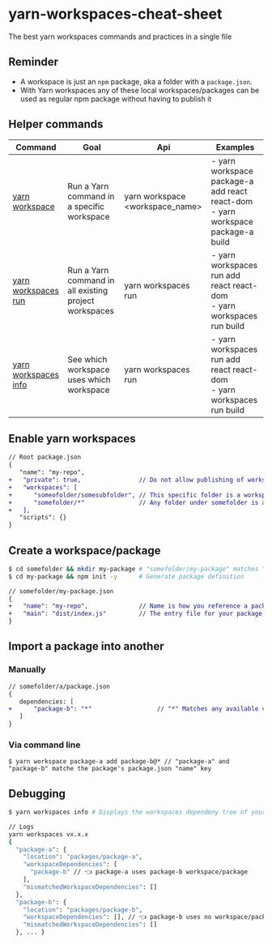 # yarn-workspaces-cheat-sheet
The best yarn workspaces commands and practices in a single file

## Reminder
- A workspace is just an `npm` package, aka a folder with a `package.json`. 
- With Yarn workspaces any of these local workspaces/packages can be used as regular npm package without having to publish it


## Helper commands
| **Command**                                                                                   | **Goal**                                              | **Api**                                       | **Examples**                                   
|-----------------------------------------------------------------------------------------------|-------------------------------------------------------|-----------------------------------------------|------------------------------------------------
| [yarn workspace](https://yarnpkg.com/en/docs/cli/workspace)                                   | Run a Yarn command in a specific workspace            | yarn workspace <workspace_name> <command>     | - yarn workspace package-a add react react-dom<br> - yarn workspace package-a build
| [yarn workspaces run](https://yarnpkg.com/en/docs/cli/workspaces#toc-yarn-workspaces-run)     | Run a Yarn command in all existing project workspaces | yarn workspaces run <command>                 | - yarn workspaces run add react react-dom<br> - yarn workspaces run build
| [yarn workspaces info](https://yarnpkg.com/en/docs/cli/workspaces#toc-yarn-workspaces-info)   | See which workspace uses which workspace              | yarn workspaces run <command>                 | - yarn workspaces run add react react-dom<br> - yarn workspaces run build


## Enable yarn workspaces
```diff
// Root package.json
{
   "name": "my-repo",
+   "private": true,                // Do not allow publishing of workspace on NPM
+   "workspaces": [
+      "someofolder/somesubfolder", // This specific folder is a workspace
+      "somefolder/*"               // Any folder under somefolder is a workspace
+   ],
   "scripts": {}
}
```

## Create a workspace/package
```bash
$ cd somefolder && mkdir my-package # "somefolder/my-package" matches "somefolder/*" in root package.json "workspaces"
$ cd my-package && npm init -y      # Generate package definition
```
```diff
// somefolder/my-package.json
{
+   "name": "my-repo",              // Name is how you reference a package in the workspaces, just as any regular npm package
+   "main": "dist/index.js"         // The entry file for your package, can be whatever file you want
}
```

## Import a package into another
### Manually
```diff
// somefolder/a/package.json
{
   dependencies: [
+      "package-b": "*"                  // "*" Matches any available version of package-b
   ]
}
```

### Via command line
```
$ yarn workspace package-a add package-b@* // "package-a" and "package-b" matche the package's package.json "name" key
```

## Debugging
```bash
$ yarn workspaces info # Displays the workspaces dependeny tree of your project

// Logs
yarn workspaces vx.x.x
{ 
  "package-a": {
    "location": "packages/package-a",
    "workspaceDependencies": [
      "package-b" // 👈 package-a uses package-b workspace/package
    ],
    "mismatchedWorkspaceDependencies": []
  },
  "package-b": {
    "location": "packages/package-b",
    "workspaceDependencies": [], // 👈 package-b uses no workspace/package
    "mismatchedWorkspaceDependencies": []
  }, ... }
```
